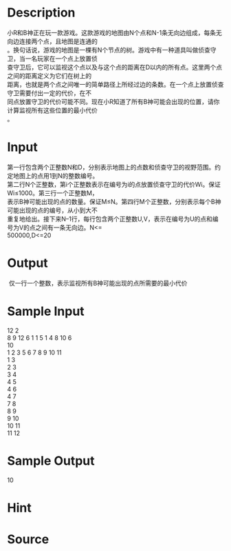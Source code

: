 
# Description

<div class="content"><div>小R和B神正在玩一款游戏。这款游戏的地图由N个点和N-1条无向边组成，每条无向边连接两个点，且地图是连通的</div>
<div>。换句话说，游戏的地图是一棵有N个节点的树。游戏中有一种道具叫做侦查守卫，当一名玩家在一个点上放置侦</div>
<div>查守卫后，它可以监视这个点以及与这个点的距离在D以内的所有点。这里两个点之间的距离定义为它们在树上的</div>
<div>距离，也就是两个点之间唯一的简单路径上所经过边的条数。在一个点上放置侦查守卫需要付出一定的代价，在不</div>
<div>同点放置守卫的代价可能不同。现在小R知道了所有B神可能会出现的位置，请你计算监视所有这些位置的最小代价</div>
<div>。</div></div>

# Input

<div class="content"><div>第一行包含两个正整数N和D，分别表示地图上的点数和侦查守卫的视野范围。约定地图上的点用1到N的整数编号。</div>
<div>第二行N个正整数，第i个正整数表示在编号为i的点放置侦查守卫的代价Wi。保证Wi≤1000。第三行一个正整数M，</div>
<div>表示B神可能出现的点的数量。保证M≤N。第四行M个正整数，分别表示每个B神可能出现的点的编号，从小到大不</div>
<div>重复地给出。接下来N–1行，每行包含两个正整数U,V，表示在编号为U的点和编号为V的点之间有一条无向边。N&lt;=</div>
<div>500000,D&lt;=20</div></div>

# Output

<div class="content"><p> 仅一行一个整数，表示监视所有B神可能出现的点所需要的最小代价</p></div>

# Sample Input

<div class="content"><span class="sampledata">12 2<br/>
8 9 12 6 1 1 5 1 4 8 10 6<br/>
10<br/>
1 2 3 5 6 7 8 9 10 11<br/>
1 3<br/>
2 3<br/>
3 4<br/>
4 5<br/>
4 6<br/>
4 7<br/>
7 8<br/>
8 9<br/>
9 10<br/>
10 11<br/>
11 12</span></div>

# Sample Output

<div class="content"><span class="sampledata">10</span></div>

# Hint

<div class="content"><p></p></div>

# Source

<div class="content"><p><a href="problemset.php?search="></a></p></div>

